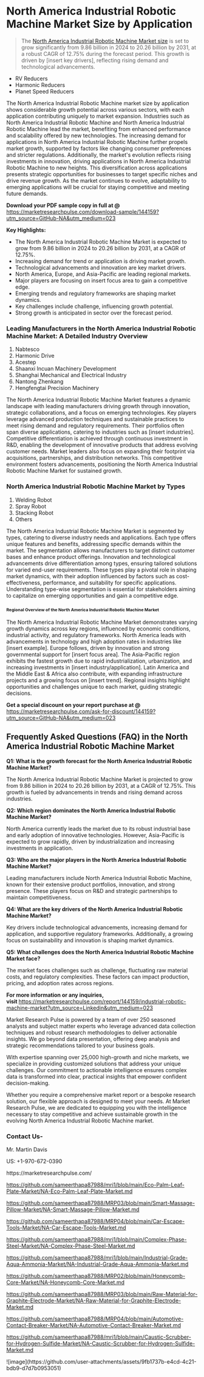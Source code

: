 <h1>North America Industrial Robotic Machine Market&nbsp;Size by Application</h1><blockquote><p>The <a href="https://marketresearchpulse.com/download-sample/144159?utm_source=GitHub-NA&amp;utm_medium=023">North America Industrial Robotic Machine Market size</a> is set to grow significantly from 9.86 billion in 2024 to 20.26 billion by 2031, at a robust CAGR of 12.75% during the forecast period. This growth is driven by [insert key drivers], reflecting rising demand and technological advancements.</p></blockquote><ul><li>RV Reducers<li> Harmonic Reducers<li> Planet Speed Reducers</li></ul><p>The North America Industrial Robotic Machine market size by application shows considerable growth potential across various sectors, with each application contributing uniquely to market expansion. Industries such as North America Industrial Robotic Machine and North America Industrial Robotic Machine lead the market, benefiting from enhanced performance and scalability offered by new technologies. The increasing demand for applications in North America Industrial Robotic Machine further propels market growth, supported by factors like changing consumer preferences and stricter regulations. Additionally, the market's evolution reflects rising investments in innovation, driving applications in North America Industrial Robotic Machine to new heights. This diversification across applications presents strategic opportunities for businesses to target specific niches and drive revenue growth. As the market continues to evolve, adaptability to emerging applications will be crucial for staying competitive and meeting future demands.</p><p><strong>Download your PDF sample copy in full at @ </strong><a href="https://marketresearchpulse.com/download-sample/144159?utm_source=GitHub-NA&amp;utm_medium=023">https://marketresearchpulse.com/download-sample/144159?utm_source=GitHub-NA&amp;utm_medium=023</a></p><p><strong>Key Highlights: </strong></p><ul><li>The North America Industrial Robotic Machine Market is expected to grow from 9.86 billion in 2024 to 20.26 billion by 2031, at a CAGR of 12.75%.</li><li>Increasing demand for trend or application is driving market growth.</li><li>Technological advancements and innovation are key market drivers.</li><li>North America, Europe, and Asia-Pacific are leading regional markets.</li><li>Major players are focusing on insert focus area to gain a competitive edge.</li><li>Emerging trends and regulatory frameworks are shaping market dynamics.</li><li>Key challenges include challenge, influencing growth potential.</li><li>Strong growth is anticipated in sector over the forecast period.</li></ul><h3>Leading Manufacturers in the North America Industrial Robotic Machine Market: A Detailed Industry Overview</h3><ol><li>Nabtesco</li><li>Harmonic Drive</li><li>Acestep</li><li>Shaanxi Incuan Machinery Development</li><li>Shanghai Mechanical and Electrical Industry</li><li>Nantong Zhenkang</li><li>Hengfengtai Precision Machinery</li></ol><div class="flex max-w-full flex-col flex-grow"><div class="min-h-8 text-message flex w-full flex-col items-end gap-2 whitespace-normal break-words [.text-message+&amp;]:mt-5" dir="auto" data-message-author-role="assistant" data-message-id="fd8432e4-4910-450d-b182-61b7bfb0a01f" data-message-model-slug="gpt-4o"><div class="flex w-full flex-col gap-1 empty:hidden first:pt-[3px]"><div class="markdown prose w-full break-words dark:prose-invert light"><p>The North America Industrial Robotic Machine Market features a dynamic landscape with leading manufacturers driving growth through innovation, strategic collaborations, and a focus on emerging technologies. Key players leverage advanced production techniques and sustainable practices to meet rising demand and regulatory requirements. Their portfolios often span diverse applications, catering to industries such as [insert industries]. Competitive differentiation is achieved through continuous investment in R&amp;D, enabling the development of innovative products that address evolving customer needs. Market leaders also focus on expanding their footprint via acquisitions, partnerships, and distribution networks. This competitive environment fosters advancements, positioning the North America Industrial Robotic Machine Market for sustained growth.</p></div></div></div></div><h3>North America Industrial Robotic Machine Market by Types</h3><ol><li>Welding Robot<li> Spray Robot<li> Stacking Robot<li> Others</li></ol><div class="flex max-w-full flex-col flex-grow"><div class="min-h-8 text-message flex w-full flex-col items-end gap-2 whitespace-normal break-words [.text-message+&amp;]:mt-5" dir="auto" data-message-author-role="assistant" data-message-id="084470be-0bb7-4664-bddf-5156b4f41249" data-message-model-slug="gpt-4o-mini"><div class="flex w-full flex-col gap-1 empty:hidden first:pt-[3px]"><div class="markdown prose w-full break-words dark:prose-invert light"><p>The North America Industrial Robotic Machine Market is segmented by types, catering to diverse industry needs and applications. Each type offers unique features and benefits, addressing specific demands within the market. The segmentation allows manufacturers to target distinct customer bases and enhance product offerings. Innovation and technological advancements drive differentiation among types, ensuring tailored solutions for varied end-user requirements. These types play a pivotal role in shaping market dynamics, with their adoption influenced by factors such as cost-effectiveness, performance, and suitability for specific applications. Understanding type-wise segmentation is essential for stakeholders aiming to capitalize on emerging opportunities and gain a competitive edge.</p></div></div></div></div><h3><span style="font-size: 11px;">Regional Overview of the North America Industrial Robotic Machine Market</span></h3><div class="flex max-w-full flex-col flex-grow"><div class="min-h-8 text-message flex w-full flex-col items-end gap-2 whitespace-normal break-words [.text-message+&amp;]:mt-5" dir="auto" data-message-author-role="assistant" data-message-id="e9038762-ce64-4e30-91c9-9bd413514231" data-message-model-slug="gpt-4o-mini"><div class="flex w-full flex-col gap-1 empty:hidden first:pt-[3px]"><div class="markdown prose w-full break-words dark:prose-invert light"><p>The North America Industrial Robotic Machine Market demonstrates varying growth dynamics across key regions, influenced by economic conditions, industrial activity, and regulatory frameworks. North America leads with advancements in technology and high adoption rates in industries like [insert example]. Europe follows, driven by innovation and strong governmental support for [insert focus area]. The Asia-Pacific region exhibits the fastest growth due to rapid industrialization, urbanization, and increasing investments in [insert industry/application]. Latin America and the Middle East &amp; Africa also contribute, with expanding infrastructure projects and a growing focus on [insert trend]. Regional insights highlight opportunities and challenges unique to each market, guiding strategic decisions.</p></div></div></div></div><p><strong>Get a special discount on your report purchase at @ </strong><a href="https://marketresearchpulse.com/ask-for-discount/144159?utm_source=GitHub-NA&amp;utm_medium=023">https://marketresearchpulse.com/ask-for-discount/144159?utm_source=GitHub-NA&amp;utm_medium=023</a></p><h2>Frequently Asked Questions (FAQ) in the North America Industrial Robotic Machine Market</h2><p><strong>Q1: What is the growth forecast for the North America Industrial Robotic Machine Market?</strong></p><p>The North America Industrial Robotic Machine Market is projected to grow from 9.86 billion in 2024 to 20.26 billion by 2031, at a CAGR of 12.75%. This growth is fueled by advancements in trends and rising demand across industries.</p><p><strong>Q2: Which region dominates the North America Industrial Robotic Machine Market?</strong></p><p>North America currently leads the market due to its robust industrial base and early adoption of innovative technologies. However, Asia-Pacific is expected to grow rapidly, driven by industrialization and increasing investments in application.</p><p><strong>Q3: Who are the major players in the North America Industrial Robotic Machine Market?</strong></p><p>Leading manufacturers include North America Industrial Robotic Machine, known for their extensive product portfolios, innovation, and strong presence. These players focus on R&amp;D and strategic partnerships to maintain competitiveness.</p><p><strong>Q4: What are the key drivers of the North America Industrial Robotic Machine Market?</strong></p><p>Key drivers include technological advancements, increasing demand for application, and supportive regulatory frameworks. Additionally, a growing focus on sustainability and innovation is shaping market dynamics.</p><p><strong>Q5: What challenges does the North America Industrial Robotic Machine Market face?</strong></p><p>The market faces challenges such as challenge, fluctuating raw material costs, and regulatory complexities. These factors can impact production, pricing, and adoption rates across regions.</p><p><strong>For more information or any inquiries, visit&nbsp;</strong><a href="https://marketresearchpulse.com/report/144159/industrial-robotic-machine-market?utm_source=Linkedin&utm_medium=023">https://marketresearchpulse.com/report/144159/industrial-robotic-machine-market?utm_source=Linkedin&utm_medium=023</a></p><p>Market Research Pulse is powered by a team of over 250 seasoned analysts and subject matter experts who leverage advanced data collection techniques and robust research methodologies to deliver actionable insights. We go beyond data presentation, offering deep analysis and strategic recommendations tailored to your business goals.</p><p>With expertise spanning over 25,000 high-growth and niche markets, we specialize in providing customized solutions that address your unique challenges. Our commitment to actionable intelligence ensures complex data is transformed into clear, practical insights that empower confident decision-making.</p><p>Whether you require a comprehensive market report or a bespoke research solution, our flexible approach is designed to meet your needs. At Market Research Pulse, we are dedicated to equipping you with the intelligence necessary to stay competitive and achieve sustainable growth in the evolving North America Industrial Robotic Machine market.</p><h3><strong>Contact Us-</strong></h3><p>Mr. Martin Davis</p><p>US: +1-970-672-0390</p><p>https://marketresearchpulse.com/</p><p><a href="https://github.com/sameerthapa87988/mri1/blob/main/Eco-Palm-Leaf-Plate-Market/NA-Eco-Palm-Leaf-Plate-Market.md">https://github.com/sameerthapa87988/mri1/blob/main/Eco-Palm-Leaf-Plate-Market/NA-Eco-Palm-Leaf-Plate-Market.md</a></p><p><a href="https://github.com/sameerthapa87988/MRP03/blob/main/Smart-Massage-Pillow-Market/NA-Smart-Massage-Pillow-Market.md">https://github.com/sameerthapa87988/MRP03/blob/main/Smart-Massage-Pillow-Market/NA-Smart-Massage-Pillow-Market.md</a></p><p><a href="https://github.com/sameerthapa87988/MRP04/blob/main/Car-Escape-Tools-Market/NA-Car-Escape-Tools-Market.md">https://github.com/sameerthapa87988/MRP04/blob/main/Car-Escape-Tools-Market/NA-Car-Escape-Tools-Market.md</a></p><p><a href="https://github.com/sameerthapa87988/mri1/blob/main/Complex-Phase-Steel-Market/NA-Complex-Phase-Steel-Market.md">https://github.com/sameerthapa87988/mri1/blob/main/Complex-Phase-Steel-Market/NA-Complex-Phase-Steel-Market.md</a></p><p><a href="https://github.com/sameerthapa87988/mri1/blob/main/Industrial-Grade-Aqua-Ammonia-Market/NA-Industrial-Grade-Aqua-Ammonia-Market.md">https://github.com/sameerthapa87988/mri1/blob/main/Industrial-Grade-Aqua-Ammonia-Market/NA-Industrial-Grade-Aqua-Ammonia-Market.md</a></p><p><a href="https://github.com/sameerthapa87988/MRP02/blob/main/Honeycomb-Core-Market/NA-Honeycomb-Core-Market.md">https://github.com/sameerthapa87988/MRP02/blob/main/Honeycomb-Core-Market/NA-Honeycomb-Core-Market.md</a></p><p><a href="https://github.com/sameerthapa87988/MRP03/blob/main/Raw-Material-for-Graphite-Electrode-Market/NA-Raw-Material-for-Graphite-Electrode-Market.md">https://github.com/sameerthapa87988/MRP03/blob/main/Raw-Material-for-Graphite-Electrode-Market/NA-Raw-Material-for-Graphite-Electrode-Market.md</a></p><p><a href="https://github.com/sameerthapa87988/MRP04/blob/main/Automotive-Contact-Breaker-Market/NA-Automotive-Contact-Breaker-Market.md">https://github.com/sameerthapa87988/MRP04/blob/main/Automotive-Contact-Breaker-Market/NA-Automotive-Contact-Breaker-Market.md</a></p><p><a href="https://github.com/sameerthapa87988/mri1/blob/main/Caustic-Scrubber-for-Hydrogen-Sulfide-Market/NA-Caustic-Scrubber-for-Hydrogen-Sulfide-Market.md">https://github.com/sameerthapa87988/mri1/blob/main/Caustic-Scrubber-for-Hydrogen-Sulfide-Market/NA-Caustic-Scrubber-for-Hydrogen-Sulfide-Market.md</a></p>
![image](https://github.com/user-attachments/assets/9fb1737b-e4cd-4c21-bdb9-d7d7b0953051)
